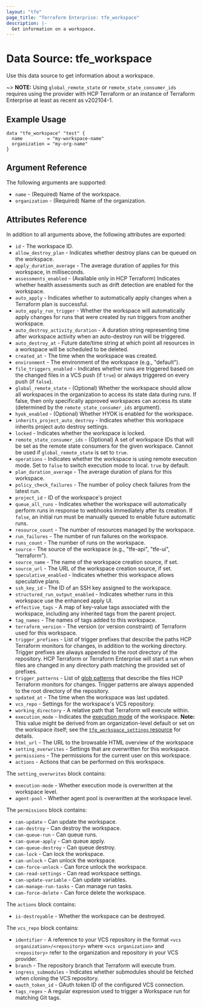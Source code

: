 ```yaml
---
layout: "tfe"
page_title: "Terraform Enterprise: tfe_workspace"
description: |-
  Get information on a workspace.
---
```


# Data Source: tfe_workspace

Use this data source to get information about a workspace.

~> **NOTE:** Using `global_remote_state` or `remote_state_consumer_ids` requires using the provider with HCP Terraform or an instance of Terraform Enterprise at least as recent as v202104-1.

## Example Usage

```hcl
data "tfe_workspace" "test" {
  name         = "my-workspace-name"
  organization = "my-org-name"
}
```

## Argument Reference

The following arguments are supported:

* `name` - (Required) Name of the workspace.
* `organization` - (Required) Name of the organization.

## Attributes Reference

In addition to all arguments above, the following attributes are exported:

* `id` - The workspace ID.
* `allow_destroy_plan` - Indicates whether destroy plans can be queued on the workspace.
* `apply_duration_average` - The average duration of applies for this workspace, in milliseconds.
* `assessments_enabled` - (Available only in HCP Terraform) Indicates whether health assessments such as drift detection are enabled for the workspace.
* `auto_apply` - Indicates whether to automatically apply changes when a Terraform plan is successful.
* `auto_apply_run_trigger` - Whether the workspace will automatically apply changes for runs that were created by run triggers from another workspace.
* `auto_destroy_activity_duration` - A duration string representing time after workspace activity when an auto-destroy run will be triggered.
* `auto_destroy_at` - Future date/time string at which point all resources in a workspace will be scheduled to be deleted.
* `created_at` - The time when the workspace was created.
* `environment` - The environment of the workspace (e.g., "default").
* `file_triggers_enabled` - Indicates whether runs are triggered based on the changed files in a VCS push (if `true`) or always triggered on every push (if `false`).
* `global_remote_state` - (Optional) Whether the workspace should allow all workspaces in the organization to access its state data during runs. If false, then only specifically approved workspaces can access its state (determined by the `remote_state_consumer_ids` argument).
* `hyok_enabled` - (Optional) Whether HYOK is enabled for the workspace.
* `inherits_project_auto_destroy` - Indicates whether this workspace inherits project auto destroy settings.
* `locked` - Indicates whether the workspace is locked.
* `remote_state_consumer_ids` - (Optional) A set of workspace IDs that will be set as the remote state consumers for the given workspace. Cannot be used if `global_remote_state` is set to `true`.
* `operations` - Indicates whether the workspace is using remote execution mode. Set to `false` to switch execution mode to local. `true` by default.
* `plan_duration_average` - The average duration of plans for this workspace.
* `policy_check_failures` - The number of policy check failures from the latest run.
* `project_id` - ID of the workspace's project
* `queue_all_runs` - Indicates whether the workspace will automatically perform runs
  in response to webhooks immediately after its creation. If `false`, an initial run must
  be manually queued to enable future automatic runs.
* `resource_count` - The number of resources managed by the workspace.
* `run_failures` - The number of run failures on the workspace.
* `runs_count` - The number of runs on the workspace.
* `source` - The source of the workspace (e.g., "tfe-api", "tfe-ui", "terraform").
* `source_name` - The name of the workspace creation source, if set.
* `source_url` - The URL of the workspace creation source, if set.
* `speculative_enabled` - Indicates whether this workspace allows speculative plans.
* `ssh_key_id` - The ID of an SSH key assigned to the workspace.
* `structured_run_output_enabled` - Indicates whether runs in this workspace use the enhanced apply UI.
* `effective_tags` - A map of key-value tags associated with the workspace, including any inherited tags from the parent project.
* `tag_names` - The names of tags added to this workspace.
* `terraform_version` - The version (or version constraint) of Terraform used for this workspace.
* `trigger_prefixes` - List of trigger prefixes that describe the paths HCP Terraform monitors for changes, in addition to the working directory. Trigger prefixes are always appended to the root directory of the repository.
  HCP Terraform or Terraform Enterprise will start a run when files are changed in any directory path matching the provided set of prefixes.
* `trigger_patterns` - List of [glob patterns](https://developer.hashicorp.com/terraform/cloud-docs/workspaces/settings/vcs#glob-patterns-for-automatic-run-triggering) that describe the files HCP Terraform monitors for changes. Trigger patterns are always appended to the root directory of the repository.
* `updated_at` - The time when the workspace was last updated.
* `vcs_repo` - Settings for the workspace's VCS repository.
* `working_directory` - A relative path that Terraform will execute within.
* `execution_mode` - Indicates the [execution mode](https://developer.hashicorp.com/terraform/cloud-docs/workspaces/settings#execution-mode) of the workspace. **Note:** This value might be derived from an organization-level default or set on the workspace itself; see the [`tfe_workspace_settings` resource](tfe_workspace_settings) for details.
* `html_url` - The URL to the browsable HTML overview of the workspace
* `setting_overwrites` - Settings that are overwritten for this workspace.
* `permissions` - The permissions for the current user on this workspace.
* `actions` - Actions that can be performed on this workspace.

The `setting_overwrites` block contains:

* `execution-mode` - Whether execution mode is overwritten at the workspace level.
* `agent-pool` - Whether agent pool is overwritten at the workspace level.

The `permissions` block contains:

* `can-update` - Can update the workspace.
* `can-destroy` - Can destroy the workspace.
* `can-queue-run` - Can queue runs.
* `can-queue-apply` - Can queue apply.
* `can-queue-destroy` - Can queue destroy.
* `can-lock` - Can lock the workspace.
* `can-unlock` - Can unlock the workspace.
* `can-force-unlock` - Can force unlock the workspace.
* `can-read-settings` - Can read workspace settings.
* `can-update-variable` - Can update variables.
* `can-manage-run-tasks` - Can manage run tasks.
* `can-force-delete` - Can force delete the workspace.

The `actions` block contains:

* `is-destroyable` - Whether the workspace can be destroyed.

The `vcs_repo` block contains:

* `identifier` - A reference to your VCS repository in the format `<vcs organization>/<repository>`
  where `<vcs organization>` and `<repository>` refer to the organization and repository in your VCS
  provider.
* `branch` - The repository branch that Terraform will execute from.
* `ingress_submodules` - Indicates whether submodules should be fetched when
  cloning the VCS repository.
* `oauth_token_id` - OAuth token ID of the configured VCS connection.
* `tags_regex` - A regular expression used to trigger a Workspace run for matching Git tags.
